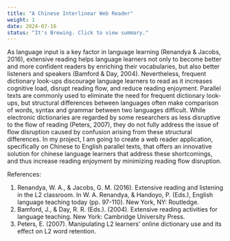 ```yaml
---
title: "A Chinese Interlinear Web Reader"
weight: 1
date: 2024-07-16
status: "It's Brewing. Click to view summary."
---
```

<!--
weight represents priority in pagination. higher weight is displayed first. 
-->

As language input is  a key factor in language learning (Renandya & Jacobs, 2016), extensive reading helps language learners not only to become better and more confident readers by enriching their vocabularies, but also better listeners and speakers (Bamford & Day, 2004). Nevertheless, frequent dictionary look-ups discourage language learners to read as it increases cognitive load, disrupt reading flow, and reduce reading enjoyment. Parallel texts are commonly used to eliminate the need for frequent dictionary look-ups, but structural differences between languages often make comparison of words, syntax and grammar between two languages difficult. While electronic dictionaries are regarded by some researchers as less disruptive to the flow of reading (Peters, 2007), they do not fully address the issue of flow disruption caused by confusion arising from these structural differences. In my project, I am going to create a web reader application, specifically on Chinese to English parallel texts, that offers an innovative solution for chinese language learners that address these shortcomings, and thus increase reading enjoyment by minimizing reading flow disruption. 

References:
1. Renandya, W. A., & Jacobs, G. M. (2016). Extensive reading and listening in the L2 classroom. In W. A. Renandya, & Handoyo, P. (Eds.), English language teaching today (pp. 97-110). New York, NY: Routledge.
2. Bamford, J., & Day, R. R. (Eds.). (2004). Extensive reading activities for language teaching. New York: Cambridge University Press.
3. Peters, E. (2007). Manipulating L2 learners' online dictionary use and its effect on L2 word retention.

<!--
To address these shortcomings, I am going to create a web reader app that offers an innovative solution for language learners. This app will:

Dynamic Text Pairing:

Automatically adjust the text layout based on screen size to prevent squeezing or wrapping, ensuring a seamless reading experience without the distraction of misaligned text.
Interactive Annotations:

Provide interactive annotations and glossaries that offer immediate translations and explanations for difficult words and phrases without disrupting the reading flow.
Syntactic and Grammatical Comparison Tools:

Feature tools that highlight and compare the syntactic and grammatical structures of sentences in both languages, helping learners understand the differences and similarities more effectively.
Integrated Audio Support:

Include audio support for both the original text and its translation, aiding in listening practice and improving pronunciation.
Cultural Context Insights:

Offer insights into cultural nuances and contexts, enhancing comprehension and appreciation of the text.
Customizable Learning Settings:

Allow users to customize their learning experience by adjusting the difficulty level, focusing on specific vocabulary, and choosing preferred genres or topics.
By integrating these features, this web reader app will not only eliminate the need for frequent dictionary look-ups but also provide a comprehensive learning tool that addresses the inherent challenges of using parallel texts for language learning. This innovative approach aims to make reading a more enjoyable and effective method for improving overall language proficiency.
-->
